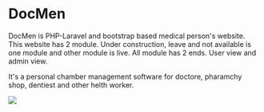 # DocMen
DocMen is PHP-Laravel and bootstrap based medical person's website. This website has 2 module. Under construction, leave and not available is one module and other module is live. All module has 2 ends. User view and admin view.

It's a personal chamber management software for doctore, pharamchy shop, dentiest and other helth worker.

<img src="https://github.com/asadullah196/DocMen/blob/master/DocMen/public/images/DocMenUnderCon.png">
